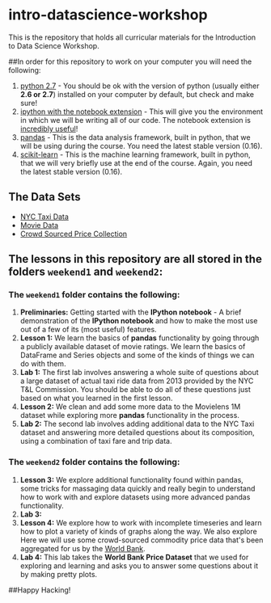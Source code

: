 # intro-datascience-workshop
This is the repository that holds all curricular materials for the Introduction to Data Science Workshop.

##In order for this repository to work on your computer you will need the following:

1. [python 2.7](https://www.python.org/downloads/release/python-279/) - You should be ok with the version of python (usually either **2.6 or 2.7**) installed on your computer by default, but check and make sure!
2. [ipython with the notebook extension](http://ipython.org/install.html) - This will give you the environment in which we will be writing all of our code. The notebook extension is [incredibly useful](http://ipython.org/notebook.html)!
3. [pandas](http://pandas.pydata.org/getpandas.html) - This is the data analysis framework, built in python, that we will be using during the course. You need the latest stable version (0.16).
4. [scikit-learn](http://scikit-learn.org/dev/install.html) - This is the machine learning framework, built in python, that we will very briefly use at the end of the course. Again, you need the latest stable version (0.16).

## The Data Sets

  * [NYC Taxi Data](http://flatiron-data-science.s3.amazonaws.com/nycTaxiData.zip)
  * [Movie Data](http://flatiron-data-science.s3.amazonaws.com/movieData.zip)
  * [Crowd Sourced Price Collection](http://flatiron-data-science.s3.amazonaws.com/Crowd-Sourced_Price_Collection_CSV.zip)

## The lessons in this repository are all stored in the folders `weekend1` and `weekend2`:

### The `weekend1` folder contains the following:
1. **Preliminaries:** Getting started with the **IPython notebook** - A brief demonstration of the **IPython notebook** and how to make the most use out of a few of its (most useful) features.
2. **Lesson 1:** We learn the basics of **pandas** functionality by going through a publicly available dataset of movie ratings. We learn the basics of DataFrame and Series objects and some of the kinds of things we can do with them.
3. **Lab 1:** The first lab involves answering a whole suite of questions about a large dataset of actual taxi ride data from 2013 provided by the NYC T&L Commission. You should be able to do all of these questions just based on what you learned in the first lesson.
4. **Lesson 2:** We clean and add some more data to the Movielens 1M dataset while exploring more **pandas** functionality in the process.
5. **Lab 2:** The second lab involves adding additional data to the NYC Taxi dataset and answering more detailed questions about its composition, using a combination of taxi fare and trip data.

### The `weekend2` folder contains the following:
1. **Lesson 3:** We explore additional functionality found within pandas, some tricks for massaging data quickly and really begin to understand how to work with and explore datasets using more advanced pandas functionality.
2. **Lab 3:** 
2. **Lesson 4:** We explore how to work with incomplete timeseries and learn how to plot a variety of kinds of graphs along the way. We also explore Here we will use some crowd-sourced commodity price data that's been aggregated for us by the [World Bank](http://data.worldbank.org/data-catalog/crowd-sourced-price-collection).
3. **Lab 4:** This lab takes the **World Bank Price Dataset** that we used for exploring and learning and asks you to answer some questions about it by making pretty plots.

##Happy Hacking!
